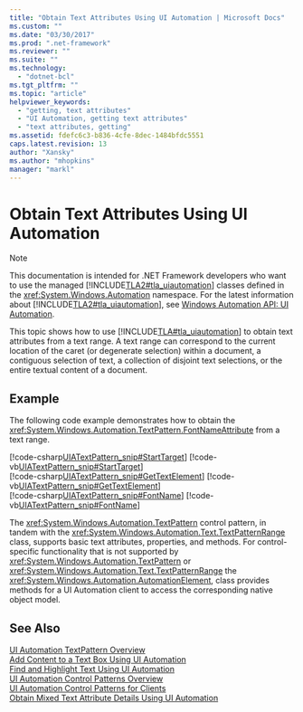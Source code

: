 ```yaml
---
title: "Obtain Text Attributes Using UI Automation | Microsoft Docs"
ms.custom: ""
ms.date: "03/30/2017"
ms.prod: ".net-framework"
ms.reviewer: ""
ms.suite: ""
ms.technology: 
  - "dotnet-bcl"
ms.tgt_pltfrm: ""
ms.topic: "article"
helpviewer_keywords: 
  - "getting, text attributes"
  - "UI Automation, getting text attributes"
  - "text attributes, getting"
ms.assetid: fdefc6c3-b836-4cfe-8dec-1484bfdc5551
caps.latest.revision: 13
author: "Xansky"
ms.author: "mhopkins"
manager: "markl"
---
```

# Obtain Text Attributes Using UI Automation
> [!NOTE]
>  This documentation is intended for .NET Framework developers who want to use the managed [!INCLUDE[TLA2#tla_uiautomation](../../../includes/tla2sharptla-uiautomation-md.md)] classes defined in the <xref:System.Windows.Automation> namespace. For the latest information about [!INCLUDE[TLA2#tla_uiautomation](../../../includes/tla2sharptla-uiautomation-md.md)], see [Windows Automation API: UI Automation](http://go.microsoft.com/fwlink/?LinkID=156746).  
  
 This topic shows how to use [!INCLUDE[TLA#tla_uiautomation](../../../includes/tlasharptla-uiautomation-md.md)] to obtain text attributes from a text range. A text range can correspond to the current location of the caret (or degenerate selection) within a document, a contiguous selection of text, a collection of disjoint text selections, or the entire textual content of a document.  
  
## Example  
 The following code example demonstrates how to obtain the <xref:System.Windows.Automation.TextPattern.FontNameAttribute> from a text range.  
  
 [!code-csharp[UIATextPattern_snip#StartTarget](../../../samples/snippets/csharp/VS_Snippets_Wpf/UIATextPattern_snip/CSharp/SearchWindow.cs#starttarget)]
 [!code-vb[UIATextPattern_snip#StartTarget](../../../samples/snippets/visualbasic/VS_Snippets_Wpf/UIATextPattern_snip/VisualBasic/SearchWindow.vb#starttarget)]  
[!code-csharp[UIATextPattern_snip#GetTextElement](../../../samples/snippets/csharp/VS_Snippets_Wpf/UIATextPattern_snip/CSharp/SearchWindow.cs#gettextelement)]
[!code-vb[UIATextPattern_snip#GetTextElement](../../../samples/snippets/visualbasic/VS_Snippets_Wpf/UIATextPattern_snip/VisualBasic/SearchWindow.vb#gettextelement)]  
[!code-csharp[UIATextPattern_snip#FontName](../../../samples/snippets/csharp/VS_Snippets_Wpf/UIATextPattern_snip/CSharp/SearchWindow.cs#fontname)]
[!code-vb[UIATextPattern_snip#FontName](../../../samples/snippets/visualbasic/VS_Snippets_Wpf/UIATextPattern_snip/VisualBasic/SearchWindow.vb#fontname)]  
  
 The <xref:System.Windows.Automation.TextPattern> control pattern, in tandem with the <xref:System.Windows.Automation.Text.TextPatternRange> class, supports basic text attributes, properties, and methods. For control-specific functionality that is not supported by <xref:System.Windows.Automation.TextPattern> or <xref:System.Windows.Automation.Text.TextPatternRange> the <xref:System.Windows.Automation.AutomationElement>, class provides methods for a UI Automation client to access the corresponding native object model.  
  
## See Also  
 [UI Automation TextPattern Overview](../../../docs/framework/ui-automation/ui-automation-textpattern-overview.md)   
 [Add Content to a Text Box Using UI Automation](../../../docs/framework/ui-automation/add-content-to-a-text-box-using-ui-automation.md)   
 [Find and Highlight Text Using UI Automation](../../../docs/framework/ui-automation/find-and-highlight-text-using-ui-automation.md)   
 [UI Automation Control Patterns Overview](../../../docs/framework/ui-automation/ui-automation-control-patterns-overview.md)   
 [UI Automation Control Patterns for Clients](../../../docs/framework/ui-automation/ui-automation-control-patterns-for-clients.md)   
 [Obtain Mixed Text Attribute Details Using UI Automation](../../../docs/framework/ui-automation/obtain-mixed-text-attribute-details-using-ui-automation.md)